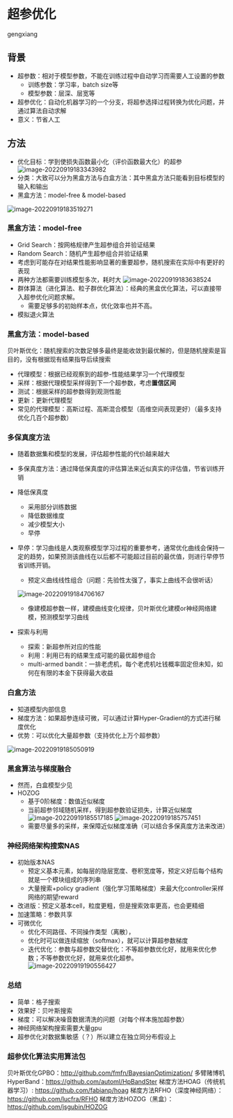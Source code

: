 # 超参优化
gengxiang

## 背景
- 超参数：相对于模型参数，不能在训练过程中自动学习而需要人工设置的参数
	- 训练参数：学习率，batch size等
	- 模型参数：层深、层宽等
- 超参优化：自动化机器学习的一个分支，将超参选择过程转换为优化问题，并通过算法自动求解
- 意义：节省人工
## 方法
- 优化目标：学到使损失函数最小化（评价函数最大化）的超参
![image-20220919183343982](image-20220919183343982.png)
- 分类：大致可以分为黑盒方法与白盒方法：其中黑盒方法只能看到目标模型的输入和输出
- 黑盒方法：model-free & model-based

![image-20220919183519271](image-20220919183519271.png)

### 黑盒方法：model-free
- Grid Search：按网格规律产生超参组合并验证结果
- Random Search：随机产生超参组合并验证结果
- 考虑到可能存在对结果性能影响显著的重要超参，随机搜索在实际中有更好的表现
- 两种方法都需要训练模型多次，耗时大
![image-20220919183638524](image-20220919183638524.png)
- 群体算法（进化算法、粒子群优化算法）：经典的黑盒优化算法，可以直接带入超参优化问题求解。
    - 需要足够多的初始样本点，优化效率也并不高。
- 模拟退火算法

### 黑盒方法：model-based
贝叶斯优化：随机搜索的次数足够多最终是能收敛到最优解的，但是随机搜索是盲目的，没有根据现有结果指导后续搜索
- 代理模型：根据已经观察到的超参-性能结果学习一个代理模型
- 采样：根据代理模型采样得到下一个超参数，考虑**置信区间**
- 测试：根据采样的超参数得到观测性能
- 更新：更新代理模型
- 常见的代理模型：高斯过程、高斯混合模型（高维空间表现更好）（最多支持优化几百个超参数）

### 多保真度方法
- 随着数据集和模型的发展，评估超参性能的代价越来越大
- 多保真度方法：通过降低保真度的评估算法来近似真实的评估值，节省训练开销
- 降低保真度
	- 采用部分训练数据
	- 降低数据维度
	- 减少模型大小
	- 早停
- 早停：学习曲线是人类观察模型学习过程的重要参考，通常优化曲线会保持一定的趋势，如果预测该曲线在以后都不可能超过目前的最优值，则进行早停节省训练开销。
	- 预定义曲线线性组合（问题：先验性太强了，事实上曲线不会很听话）
	
	![image-20220919184706167](image-20220919184706167.png)
	
	- 像建模超参数一样，建模曲线变化规律，贝叶斯优化建模or神经网络建模，预测模型学习曲线
- 探索与利用
	- 探索：新超参所对应的性能
	- 利用：利用已有的结果生成可能的最优超参组合
	- multi-armed bandit：一排老虎机，每个老虎机吐钱概率固定但未知，如何在有限的本金下获得最大收益

### 白盒方法
- 知道模型内部信息
- 梯度方法：如果超参连续可微，可以通过计算Hyper-Gradient的方式进行梯度优化
- 优势：可以优化大量超参数（支持优化上万个超参数）

![image-20220919185050919](image-20220919185050919.png)
### 黑盒算法与梯度融合
- 然而，白盒模型少见
- HOZOG
	- 基于0阶梯度：数值近似梯度
	- 当前超参邻域随机采样，得到超参数验证损失，计算近似梯度
	![image-20220919185517185](image-20220919185517185.png)
	![image-20220919185757451](image-20220919185757451.png)
	- 需要尽量多的采样，来保障近似梯度准确（可以结合多保真度方法来改进）

### 神经网络架构搜索NAS
- 初始版本NAS
	- 预定义基本元素，如每层的隐层宽度、卷积宽度等，预定义好后每个结构就是一个模块组成的序列串
	- 大量搜索+policy gradient（强化学习策略梯度）来最大化controller采样网络的期望reward
- 改进版：预定义基本cell，粒度更粗，但是搜索效率更高，也会更精细
- 加速策略：参数共享
- 可微优化
	- 优化不同路径、不同操作类型（离散），
	- 优化时可以做连续缩放（softmax），就可以计算超参数梯度
	- 迭代优化：参数与超参数交替优化：不等超参数优化好，就用来优化参数；不等参数优化好，就用来优化超参。
	![image-20220919190556427](image-20220919190556427.png)
	
### 总结
- 简单：格子搜索
- 效果好：贝叶斯搜索
- 梯度：可以解决噪音数据清洗的问题（对每个样本施加超参数）
- 神经网络架构搜索需要大量gpu
- 超参优化对数据集敏感（？）所以建立在独立同分布假设上

### 超参优化算法实用算法包
贝叶斯优化GPBO：http://github.com/fmfn/BayesianOptimization/
多臂赌博机HyperBand：https://github.com/automl/HpBandSter
梯度方法HOAG（传统机器学习）: https://github.com/fabianp/hoag
梯度方法RFHO（深度神经网络）：https://github.com/lucfra/RFHO
梯度方法HOZOG（黑盒）：https://github.com/jsgubin/HOZOG
